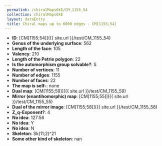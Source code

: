 ```yaml
--- 
 permalink: /chiralMaps6kE/CM_1155_54 
 collection: chiralMaps6kE
 layout: dataEntry
 title: Chiral maps up to 6000 edges - CM[1155;54]
---
```


- **ID**: [CM[1155;54]]({{ site.url }}/test/CM_1155_54)
- **Genus of the underlying surface**: 562
- **Length of the face**: 105
- **Valency**: 210
- **Length of the Petrie polygon**: 22
- **Is the automorphism group solvable?**: S
- **Number of vertices**: 11
- **Number of edges**: 1155
- **Number of faces**: 22
- **The map is self-**: none
- **Dual map**: [CM[1155;59]]({{ site.url }}/test/CM_1155_59)
- **Mirror (enantihomorphic) map**: [CM[1155;55]]({{ site.url }}/test/CM_1155_55)
- **Dual of the mirror image**: [CM[1155;58]]({{ site.url }}/test/CM_1155_58)
- **Z_q-Exponent?**: 4
- **No idea**:  127:56
- **No idea**: Y
- **No idea**: N
- **Skeleton**: Sk(11;2)^21
- **Some other kind of skeleton**: nan

